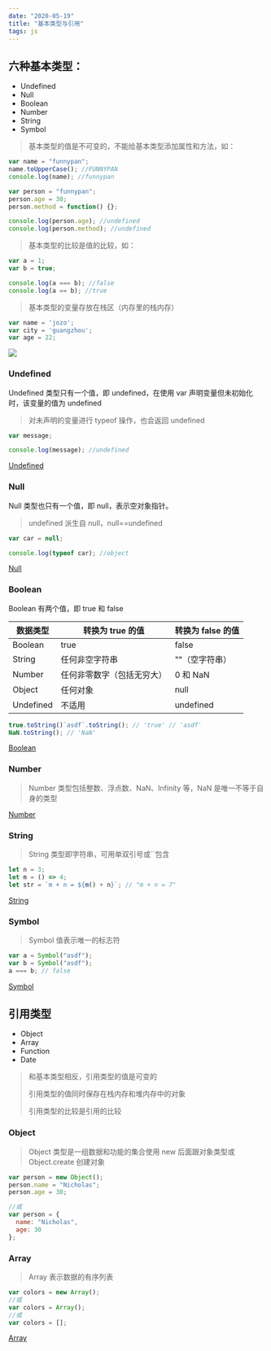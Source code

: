 ```yaml
---
date: "2020-05-19"
title: "基本类型与引用"
tags: js
---
```

## 六种基本类型：

- Undefined
- Null
- Boolean
- Number
- String
- Symbol

> 基本类型的值是不可变的，不能给基本类型添加属性和方法，如：

```javascript
var name = "funnypan";
name.toUpperCase(); //FUNNYPAN
console.log(name); //funnypan

var person = "funnypan";
person.age = 30;
person.method = function() {};

console.log(person.age); //undefined
console.log(person.method); //undefined
```

> 基本类型的比较是值的比较，如：

```javascript
var a = 1;
var b = true;

console.log(a === b); //false
console.log(a == b); //true
```

> 基本类型的变量存放在栈区（内存里的栈内存）

```javascript
var name = 'jozo';
var city = 'guangzhou';
var age = 22;
```
![](https://cdn.jsdelivr.net/gh/funnypan/pics@master/img/20190820100054.png)

### Undefined

Undefined 类型只有一个值，即 undefined，在使用 var 声明变量但未初始化时，该变量的值为 undefined

> 对未声明的变量进行 typeof 操作，也会返回 undefined

```javascript
var message;

console.log(message); //undefined
```

[Undefined](../javascript/Undefined.md)

### Null

Null 类型也只有一个值，即 null，表示空对象指针。

> undefined 派生自 null，null==undefined

```javascript
var car = null;

console.log(typeof car); //object
```

[Null](../javascript/Null.md)

### Boolean

Boolean 有两个值，即 true 和 false

| 数据类型  | 转换为 true 的值           | 转换为 false 的值 |
| --------- | -------------------------- | ----------------- |
| Boolean   | true                       | false             |
| String    | 任何非空字符串             | ""（空字符串）    |
| Number    | 任何非零数字（包括无穷大） | 0 和 NaN          |
| Object    | 任何对象                   | null              |
| Undefined | 不适用                     | undefined         |

```javascript
true.toString()`asdf`.toString(); // 'true' // 'asdf'
NaN.toString(); // 'NaN'
```

[Boolean](../javascript/Boolean.md)

### Number

> Number 类型包括整数、浮点数、NaN、Infinity 等，NaN 是唯一不等于自身的类型

[Number](../javascript/Number.md)

### String

> String 类型即字符串，可用单双引号或``包含

```javascript
let n = 3;
let m = () => 4;
let str = `m + n = ${m() + n}`; // "m + n = 7"
```

[String](../javascript/String.md)

### Symbol

> Symbol 值表示唯一的标志符

```javascript
var a = Symbol("asdf");
var b = Symbol("asdf");
a === b; // false
```

[Symbol](../javascript/Symbol.md)

## 引用类型

- Object
- Array
- Function
- Date

> 和基本类型相反，引用类型的值是可变的
>
> 引用类型的值同时保存在栈内存和堆内存中的对象
>
> 引用类型的比较是引用的比较

### Object

> Object 类型是一组数据和功能的集合使用 new 后面跟对象类型或 Object.create 创建对象

```javascript
var person = new Object();
person.name = "Nicholas";
person.age = 30;

//或
var person = {
  name: "Nicholas",
  age: 30
};
```

### Array

> Array 表示数据的有序列表

```javascript
var colors = new Array();
//或
var colors = Array();
//或
var colors = [];
```

[Array](../javascript/Array.md)


